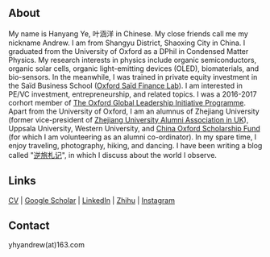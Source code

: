## About

My name is Hanyang Ye, 叶涵洋 in Chinese. My close friends call me my nickname Andrew. I am from Shangyu District, Shaoxing City in China. I graduated from the University of Oxford as a DPhil in Condensed Matter Physics. My research interests in physics include organic semiconductors, organic solar cells, organic light-emitting devices (OLED), biomaterials, and bio-sensors. In the meanwhile, I was trained in private equity investment in the Saïd Business School ([Oxford Saïd Finance Lab](https://www.sbs.ox.ac.uk/programmes/oxford-mba/academic-curriculum/oxford-said-finance-lab)). I am interested in PE/VC investment, entrepreneurship, and related topics. I was a 2016-2017 corhort member of [The Oxford Global Leadership Initiative Programme](https://oxfordcharacter.org/leadership/student-profiles). Apart from the University of Oxford, I am an alumnus of Zhejiang University (former vice-president of [Zhejiang University Alumni Association in UK](http://zjuaa.org.uk/)), Uppsala University, Western University, and [China Oxford Scholarship Fund](https://chinaoxford.org/) (for which I am volunteering as an alumni co-ordinator). In my spare time, I enjoy traveling, photography, hiking, and dancing. I have been writing a blog called "[逆旅札记](https://zhuanlan.zhihu.com/nilvzhaji)", in which I discuss about the world I observe.

## Links

[CV](https://github.com/HanyangYe/hanyangye.github.io/raw/master/CV.pdf) | [Google Scholar](https://scholar.google.com/citations?hl=en&user=Tq6dZpcAAAAJ&view_op=list_works&gmla=AJsN-F70b9O7AN_by_e2h80_0udeuBKL2e87j52AOyyWdvtshJ08d0S9Ts-VtFhJaC8yTz6-AgX3VYVT6zqsnH0iRkLduXyChIwUnxX1M2ZHpnHkgy19GwI) | [LinkedIn](https://www.linkedin.com/in/hanyang-ye/) | [Zhihu](https://www.zhihu.com/people/an-de-lu-73-43) | [Instagram](https://www.instagram.com/hanyang_ye/)

## Contact

yhyandrew(at)163.com
